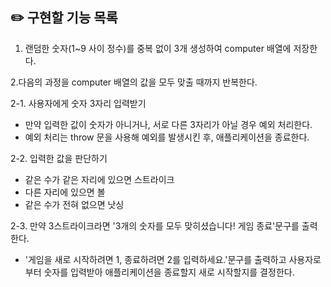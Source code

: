 ## ✏️ 구현할 기능 목록

1. 랜덤한 숫자(1~9 사이 정수)를 중복 없이 3개 생성하여 computer 배열에 저장한다.

2.다음의 과정을 computer 배열의 값을 모두 맞출 때까지 반복한다.

2-1. 사용자에게 숫자 3자리 입력받기
- 만약 입력한 값이 숫자가 아니거나, 서로 다른 3자리가 아닐 경우 예외 처리한다.
- 예외 처리는 throw 문을 사용해 예외를 발생시킨 후, 애플리케이션을 종료한다.

2-2. 입력한 값을 판단하기
- 같은 수가 같은 자리에 있으면 스트라이크
- 다른 자리에 있으면 볼
- 같은 수가 전혀 없으면 낫싱

2-3. 만약 3스트라이크라면 '3개의 숫자를 모두 맞히셨습니다! 게임 종료'문구를 출력한다.
- '게임을 새로 시작하려면 1, 종료하려면 2를 입력하세요.'문구를 출력하고 사용자로부터 숫자를 입력받아 애플리케이션을 종료할지 새로 시작할지를 결정한다.
